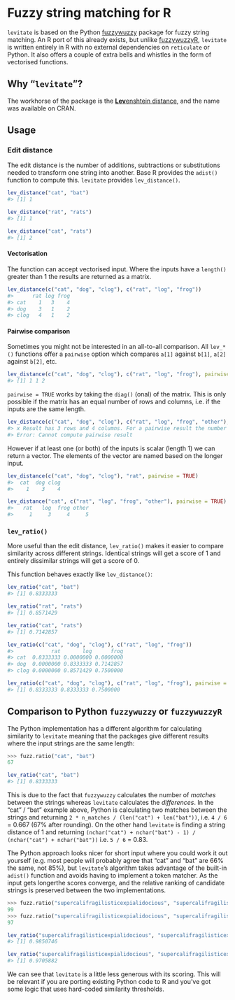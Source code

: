 
<!-- README.md is generated from README.Rmd. Please edit that file -->

# Fuzzy string matching for R

`levitate` is based on the Python
[fuzzywuzzy](https://github.com/seatgeek/fuzzywuzzy) package for fuzzy
string matching. An R port of this already exists, but unlike
[fuzzywuzzyR](https://github.com/mlampros/fuzzywuzzyR), `levitate` is
written entirely in R with no external dependencies on `reticulate` or
Python. It also offers a couple of extra bells and whistles in the form
of vectorised functions.

## Why “`levitate`”?

The workhorse of the package is the [**Lev**enshtein
distance](https://en.wikipedia.org/wiki/Levenshtein_distance), and the
name was available on CRAN.

## Usage

### Edit distance

The edit distance is the number of additions, subtractions or
substitutions needed to transform one string into another. Base R
provides the `adist()` function to compute this. `levitate` provides
`lev_distance()`.

``` r
lev_distance("cat", "bat")
#> [1] 1

lev_distance("rat", "rats")
#> [1] 1

lev_distance("cat", "rats")
#> [1] 2
```

#### Vectorisation

The function can accept vectorised input. Where the inputs have a
`length()` greater than 1 the results are returned as a matrix.

``` r
lev_distance(c("cat", "dog", "clog"), c("rat", "log", "frog"))
#>      rat log frog
#> cat    1   3    4
#> dog    3   1    2
#> clog   4   1    2
```

#### Pairwise comparison

Sometimes you might not be interested in an all-to-all comparison. All
`lev_*()` functions offer a `pairwise` option which compares `a[1]`
against `b[1]`, `a[2]` against `b[2]`,
etc.

``` r
lev_distance(c("cat", "dog", "clog"), c("rat", "log", "frog"), pairwise = TRUE)
#> [1] 1 1 2
```

`pairwise = TRUE` works by taking the `diag()` (onal) of the matrix.
This is only possible if the matrix has an equal number of rows and
columns, i.e. if the inputs are the same
length.

``` r
lev_distance(c("cat", "dog", "clog"), c("rat", "log", "frog", "other"), pairwise = TRUE)
#> x Result has 3 rows and 4 columns. For a pairwise result the number of rows and columns must match, or one or both must be 1.
#> Error: Cannot compute pairwise result
```

However if at least one (or both) of the inputs is scalar (length 1) we
can return a vector. The elements of the vector are named based on the
longer input.

``` r
lev_distance(c("cat", "dog", "clog"), "rat", pairwise = TRUE)
#>  cat  dog clog 
#>    1    3    4

lev_distance("cat", c("rat", "log", "frog", "other"), pairwise = TRUE)
#>   rat   log  frog other 
#>     1     3     4     5
```

### `lev_ratio()`

More useful than the edit distance, `lev_ratio()` makes it easier to
compare similarity across different strings. Identical strings will get
a score of 1 and entirely dissimilar strings will get a score of 0.

This function behaves exactly like `lev_distance()`:

``` r
lev_ratio("cat", "bat")
#> [1] 0.8333333

lev_ratio("rat", "rats")
#> [1] 0.8571429

lev_ratio("cat", "rats")
#> [1] 0.7142857

lev_ratio(c("cat", "dog", "clog"), c("rat", "log", "frog"))
#>            rat       log      frog
#> cat  0.8333333 0.0000000 0.0000000
#> dog  0.0000000 0.8333333 0.7142857
#> clog 0.0000000 0.8571429 0.7500000

lev_ratio(c("cat", "dog", "clog"), c("rat", "log", "frog"), pairwise = TRUE)
#> [1] 0.8333333 0.8333333 0.7500000
```

## Comparison to Python `fuzzywuzzy` or `fuzzywuzzyR`

The Python implementation has a different algorithm for calculating
similarity to `levitate` meaning that the packages give different
results where the input strings are the same length:

``` python
>>> fuzz.ratio("cat", "bat")
67
```

``` r
lev_ratio("cat", "bat")
#> [1] 0.8333333
```

This is due to the fact that `fuzzywuzzy` calculates the number of
*matches* between the strings whereas `levitate` calculates the
*differences*. In the “cat” / “bat” example above, Python is calculating
two matches between the strings and returning `2 * n_matches /
(len("cat") + len("bat"))`, i.e. `4 / 6` = 0.667 (67% after rounding).
On the other hand `levitate` is finding a string distance of 1 and
returning `(nchar("cat") + nchar("bat") - 1) / (nchar("cat") +
nchar("bat"))` i.e. `5 / 6` = 0.83.

The Python approach looks nicer for short input where you could work it
out yourself (e.g. most people will probably agree that “cat” and “bat”
are 66% the same, not 85%), but `levitate`’s algorithm takes advantage
of the built-in `adist()` function and avoids having to implement a
token matcher. As the input gets longerthe scores converge, and the
relative ranking of candidate strings is preserved between the two
implementations.

``` python
>>> fuzz.ratio("supercalifragilisticexpialidocious", "supercalifragilisticexpialidocius")
99
>>> fuzz.ratio("supercalifragilisticexpialidocious", "supercalifragilisticexpialidociuss")
97
```

``` r
lev_ratio("supercalifragilisticexpialidocious", "supercalifragilisticexpialidocius")
#> [1] 0.9850746

lev_ratio("supercalifragilisticexpialidocious", "supercalifragilisticexpialidociuss")
#> [1] 0.9705882
```

We can see that `levitate` is a little less generous with its scoring.
This will be relevant if you are porting existing Python code to R and
you’ve got some logic that uses hard-coded similarity thresholds.
